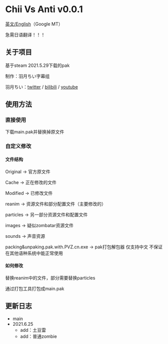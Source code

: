 # Chii Vs Anti v0.0.1

[英文/English](https://github.com/SHDocter/Chii_Vs_Anti/README_EN.md)（Google MT）

急需日语翻译！！！

## 关于项目

基于steam 2021.5.29下载的pak

制作：羽月ちい字幕组

羽月ちい：[twitter](https://twitter.com/uzukichii) / [bilibili](https://live.bilibili.com/22870039) / [youtube](https://www.youtube.com/channel/UCJxPldVojkxP1lQZuPskJtg)

## 使用方法

### 直接使用

下载main.pak并替换掉原文件

### 自定义修改

#### 文件结构

Original -> 官方原文件

Cache -> 正在修改的文件

Modified -> 已修改文件

reanim -> 资源文件和部分配置文件（主要修改的）

particles -> 另一部分资源文件和配置文件

images -> 疑似zombatar资源文件

sounds -> 声音资源

packing&unpaking.pak.with.PVZ.cn.exe -> pak打包解包器 仅支持中文 不保证在其他语种系统中能正常使用

#### 如何修改

替换reanim中的文件，部分需要替换particles

通过打包工具打包成main.pak

## 更新日志
- main
 - 2021.6.25
     - add：土豆雷 
     - add：普通zombie
